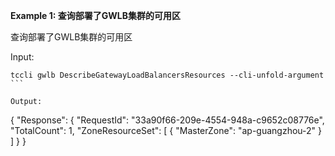 **Example 1: 查询部署了GWLB集群的可用区**

查询部署了GWLB集群的可用区

Input: 

```
tccli gwlb DescribeGatewayLoadBalancersResources --cli-unfold-argument ```

Output: 
```
{
    "Response": {
        "RequestId": "33a90f66-209e-4554-948a-c9652c08776e",
        "TotalCount": 1,
        "ZoneResourceSet": [
            {
                "MasterZone": "ap-guangzhou-2"
            }
        ]
    }
}
```

